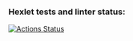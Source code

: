 ### Hexlet tests and linter status:
[![Actions Status](https://github.com/SashaTolkodubova/python-project-50/workflows/hexlet-check/badge.svg)](https://github.com/SashaTolkodubova/python-project-50/actions)